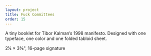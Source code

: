 ```yaml
---
layout: project
title: Fuck Committees
order: 15
---
```


A tiny booklet for Tibor Kalman’s 1998 manifesto. Designed with one typeface, one color and one folded tabloid sheet.

<p class="specifications">2¼ × 3⅜", 16-page signature</p>